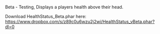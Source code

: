 Beta - Testing, Displays a players health above their head.

Download HealthStatus_Beta.phar here: https://www.dropbox.com/s/z89c0u6wzu2j2wi/HealthStatus_vBeta.phar?dl=0

